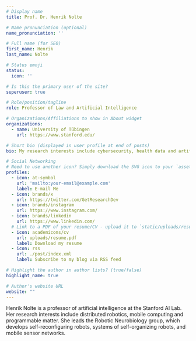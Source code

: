 ```yaml
---
# Display name
title: Prof. Dr. Henrik Nolte

# Name pronunciation (optional)
name_pronunciation: ''

# Full name (for SEO)
first_name: Henrik
last_name: Nolte

# Status emoji
status:
  icon: ''

# Is this the primary user of the site?
superuser: true

# Role/position/tagline
role: Professor of Law and Artificial Intelligence

# Organizations/Affiliations to show in About widget
organizations:
  - name: University of Tübingen
    url: https://www.stanford.edu/

# Short bio (displayed in user profile at end of posts)
bio: My research interests include cybersecurity, health data and artificial intelligence matter.

# Social Networking
# Need to use another icon? Simply download the SVG icon to your `assets/media/icons/` folder.
profiles:
  - icon: at-symbol
    url: 'mailto:your-email@example.com'
    label: E-mail Me
  - icon: brands/x
    url: https://twitter.com/GetResearchDev
  - icon: brands/instagram
    url: https://www.instagram.com/
  - icon: brands/linkedin
    url: https://www.linkedin.com/
  # Link to a PDF of your resume/CV - upload it to `static/uploads/resume.pdf`
  - icon: academicons/cv
    url: uploads/resume.pdf
    label: Download my resume
  - icon: rss
    url: ./post/index.xml
    label: Subscribe to my blog via RSS feed

# Highlight the author in author lists? (true/false)
highlight_name: true

# Author's website URL
website: ""
---
```


Henrik Nolte is a professor of artificial intelligence at the Stanford AI Lab. Her research interests include
distributed robotics, mobile computing and programmable matter. She leads the Robotic Neurobiology group, which develops
self-reconfiguring robots, systems of self-organizing robots, and mobile sensor networks.

